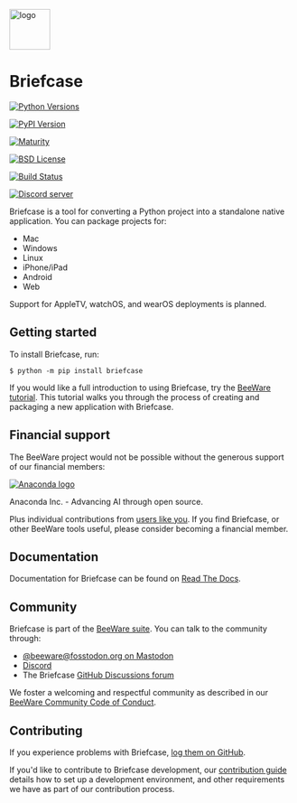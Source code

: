 [<img src="https://beeware.org/project/briefcase/briefcase.png" width="72" alt="logo" />](https://beeware.org/briefcase)

# Briefcase

[![Python Versions](https://img.shields.io/pypi/pyversions/briefcase.svg)](https://pypi.python.org/pypi/briefcase)

[![PyPI Version](https://img.shields.io/pypi/v/briefcase.svg)](https://pypi.python.org/pypi/briefcase)

[![Maturity](https://img.shields.io/pypi/status/briefcase.svg)](https://pypi.python.org/pypi/briefcase)

[![BSD License](https://img.shields.io/pypi/l/briefcase.svg)](https://github.com/beeware/briefcase/blob/main/LICENSE)

[![Build Status](https://github.com/beeware/briefcase/workflows/CI/badge.svg?branch=main)](https://github.com/beeware/briefcase/actions)

[![Discord server](https://img.shields.io/discord/836455665257021440?label=Discord%20Chat&logo=discord&style=plastic)](https://beeware.org/bee/chat/)

Briefcase is a tool for converting a Python project into a standalone native application. You can package projects for:

- Mac
- Windows
- Linux
- iPhone/iPad
- Android
- Web

Support for AppleTV, watchOS, and wearOS deployments is planned.

## Getting started

To install Briefcase, run:

    $ python -m pip install briefcase

If you would like a full introduction to using Briefcase, try the [BeeWare tutorial](https://tutorial.beeware.org). This tutorial walks you through the process of creating and packaging a new application with Briefcase.

## Financial support

The BeeWare project would not be possible without the generous support of our financial members:

[![Anaconda logo](https://beeware.org/community/members/anaconda/anaconda-large.png)](https://anaconda.com/)

Anaconda Inc. - Advancing AI through open source.

Plus individual contributions from [users like you](https://beeware.org/community/members/). If you find Briefcase, or other BeeWare tools useful, please consider becoming a financial member.

## Documentation

Documentation for Briefcase can be found on [Read The Docs](https://briefcase.readthedocs.io).

## Community

Briefcase is part of the [BeeWare suite](https://beeware.org). You can talk to the community through:

- [@beeware@fosstodon.org on Mastodon](https://fosstodon.org/@beeware)
- [Discord](https://beeware.org/bee/chat/)
- The Briefcase [GitHub Discussions forum](https://github.com/beeware/briefcase/discussions)

We foster a welcoming and respectful community as described in our [BeeWare Community Code of Conduct](https://beeware.org/community/behavior/).

## Contributing

If you experience problems with Briefcase, [log them on GitHub](https://github.com/beeware/briefcase/issues).

If you'd like to contribute to Briefcase development, our [contribution guide](https://briefcase.readthedocs.io/en/latest/how-to/contribute/index.html) details how to set up a development environment, and other requirements we have as part of our contribution process.
